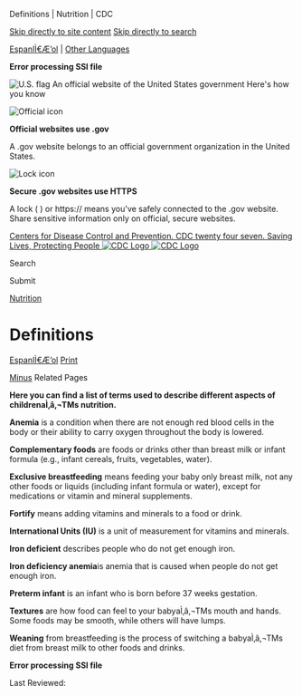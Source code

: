 





















Definitions \| Nutrition \| CDC
 










 






 











 




[Skip directly to site content](#content)
[Skip directly to search](#headerSearch)


[EspanIÌ€Æ’ol](/spanish/) \| 
[Other Languages](https://wwwn.cdc.gov/pubs/other-languages/)

**Error processing SSI file**  



![U.S. flag](/TemplatePackage/4.0/assets/imgs/uswds/us_flag_small.png)
An official website of the United States government Here's how you know 



![Official icon](/TemplatePackage/4.0/assets/imgs/uswds/icon-dot-gov.svg)



**Official websites use .gov**


A .gov website belongs to an official government organization in the United States.







![Lock icon](/TemplatePackage/4.0/assets/imgs/uswds/icon-https.svg)



**Secure .gov websites use HTTPS**


A lock (  ) or https:// means you've safely connected to the .gov website. Share sensitive information only on official, secure websites.








 



[Centers for Disease Control and Prevention. CDC twenty four seven. Saving Lives, Protecting People
![CDC Logo](/TemplatePackage/4.0/assets/imgs/logo/logo-notext.svg)
![CDC Logo](/TemplatePackage/4.0/assets/imgs/logo/logo-notext.svg)](https://www.cdc.gov/)





Search









Submit


















 [Nutrition](/nutrition/php/about/index.html)










 











Definitions
===========

 
[EspanIÌ€Æ’ol](/nutrition/infantandtoddlernutrition/definitions_es.html) [Print](#print)



[Minus](#collapse_31756627fb1095df3)
Related Pages




**Here you can find a list of terms used to describe different aspects of childrenaÌ‚â‚¬TMs nutrition.**


**Anemia** is a condition when there are not enough red blood cells in the body or their ability to carry oxygen throughout the body is lowered.


**Complementary foods** are foods or drinks other than breast milk or infant formula (e.g., infant cereals, fruits, vegetables, water).


**Exclusive breastfeeding** means feeding your baby only breast milk, not any other foods or liquids (including infant formula or water), except for medications or vitamin and mineral supplements.


**Fortify** means adding vitamins and minerals to a food or drink.


**International Units (IU)** is a unit of measurement for vitamins and minerals.


**Iron deficient** describes people who do not get enough iron.


**Iron deficiency anemia**is anemia that is caused when people do not get enough iron.


**Preterm infant** is an infant who is born before 37 weeks gestation.


**Textures** are how food can feel to your babyaÌ‚â‚¬TMs mouth and hands. Some foods may be smooth, while others will have lumps.


**Weaning** from breastfeeding is the process of switching a babyaÌ‚â‚¬TMs diet from breast milk to other foods and drinks.








**Error processing SSI file**  






 Last Reviewed: